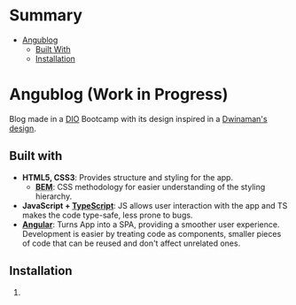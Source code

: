 # Summary
- [Angublog](#angublog-work-in-progress)
    - [Built With](#built-with)
    - [Installation](#installation)

# Angublog (Work in Progress)

Blog made in a [DIO](https://www.dio.me) Bootcamp with its design inspired in a [Dwinaman's design](https://dribbble.com/shots/18089191-Blog-Layout).

## Built with

- <strong>HTML5, CSS3</strong>: Provides structure and styling for the app.
    - <strong><abbr title="Block Element Modifier">BEM</abbr></strong>: CSS methodology for easier understanding of the styling hierarchy.
- <strong>JavaScript + [TypeScript](https://www.typescriptlang.org/)</strong>: JS allows user interaction with the app and TS makes the code type-safe, less prone to bugs.
- <strong>[Angular](https://angular.io/)</strong>: Turns App into a SPA, providing a smoother user experience. Development is easier by treating code as components, smaller pieces of code that can be reused and don't affect unrelated ones.

## Installation

1. 